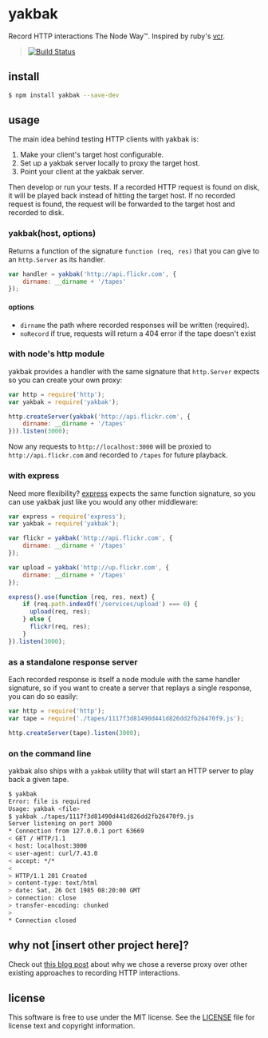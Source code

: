 # yakbak

Record HTTP interactions The Node Way™. Inspired by ruby's [vcr][1].

> [![Build Status](https://travis-ci.org/flickr/yakbak.svg?branch=master)](https://travis-ci.org/flickr/yakbak)

## install

``` bash
$ npm install yakbak --save-dev
```
## usage

The main idea behind testing HTTP clients with yakbak is:

1. Make your client's target host configurable.
2. Set up a yakbak server locally to proxy the target host.
3. Point your client at the yakbak server.

Then develop or run your tests. If a recorded HTTP request is found on disk, it will be played back instead of hitting the target host. If no recorded request is found, the request will be forwarded to the target host and recorded to disk.

### yakbak(host, options)

Returns a function of the signature `function (req, res)` that you can give to an `http.Server` as its handler.

``` js
var handler = yakbak('http://api.flickr.com', {
	dirname: __dirname + '/tapes'
});
```

#### options

- `dirname` the path where recorded responses will be written (required).
- `noRecord` if true, requests will return a 404 error if the tape doesn't exist

### with node's http module

yakbak provides a handler with the same signature that `http.Server` expects so you can create your own proxy:

``` js
var http = require('http');
var yakbak = require('yakbak');

http.createServer(yakbak('http://api.flickr.com', {
	dirname: __dirname + '/tapes'
})).listen(3000);
```

Now any requests to `http://localhost:3000` will be proxied to `http://api.flickr.com` and recorded to `/tapes` for future playback.

### with express

Need more flexibility? [express](https://github.com/expressjs/express) expects the same function signature, so you can use yakbak just like you would any other middleware:

``` js
var express = require('express');
var yakbak = require('yakbak');

var flickr = yakbak('http://api.flickr.com', {
	dirname: __dirname + '/tapes'
});

var upload = yakbak('http://up.flickr.com', {
	dirname: __dirname + '/tapes'
});

express().use(function (req, res, next) {
	if (req.path.indexOf('/services/upload') === 0) {
	  upload(req, res);
	} else {
	  flickr(req, res);
	}
}).listen(3000);
```

### as a standalone response server

Each recorded response is itself a node module with the same handler signature, so if you want to create a server that replays a single response, you can do so easily:

``` js
var http = require('http');
var tape = require('./tapes/1117f3d81490d441d826dd2fb26470f9.js');

http.createServer(tape).listen(3000);
```

### on the command line

yakbak also ships with a `yakbak` utility that will start an HTTP server to play back a given tape.

``` bash
$ yakbak
Error: file is required
Usage: yakbak <file>
$ yakbak ./tapes/1117f3d81490d441d826dd2fb26470f9.js
Server listening on port 3000
* Connection from 127.0.0.1 port 63669
< GET / HTTP/1.1
< host: localhost:3000
< user-agent: curl/7.43.0
< accept: */*
<
> HTTP/1.1 201 Created
> content-type: text/html
> date: Sat, 26 Oct 1985 08:20:00 GMT
> connection: close
> transfer-encoding: chunked
>
* Connection closed
```

## why not [insert other project here]?

Check out [this blog post][2] about why we chose a reverse proxy over other existing approaches to recording HTTP interactions.

## license

This software is free to use under the MIT license. See the [LICENSE][] file for license text and copyright information.

[1]: https://github.com/vcr/vcr
[2]: http://code.flickr.net/2016/04/25/introducing-yakbak-record-and-playback-http-interactions-in-nodejs/
[LICENSE]: https://github.com/flickr/yakbak/blob/master/LICENSE
